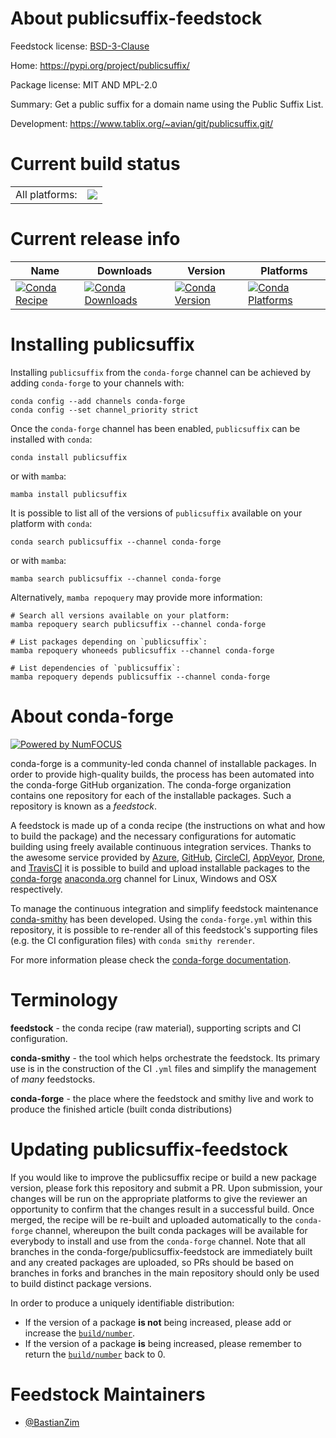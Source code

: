 About publicsuffix-feedstock
============================

Feedstock license: [BSD-3-Clause](https://github.com/conda-forge/publicsuffix-feedstock/blob/main/LICENSE.txt)

Home: https://pypi.org/project/publicsuffix/

Package license: MIT AND MPL-2.0

Summary: Get a public suffix for a domain name using the Public Suffix List.

Development: https://www.tablix.org/~avian/git/publicsuffix.git/

Current build status
====================


<table><tr><td>All platforms:</td>
    <td>
      <a href="https://dev.azure.com/conda-forge/feedstock-builds/_build/latest?definitionId=18710&branchName=main">
        <img src="https://dev.azure.com/conda-forge/feedstock-builds/_apis/build/status/publicsuffix-feedstock?branchName=main">
      </a>
    </td>
  </tr>
</table>

Current release info
====================

| Name | Downloads | Version | Platforms |
| --- | --- | --- | --- |
| [![Conda Recipe](https://img.shields.io/badge/recipe-publicsuffix-green.svg)](https://anaconda.org/conda-forge/publicsuffix) | [![Conda Downloads](https://img.shields.io/conda/dn/conda-forge/publicsuffix.svg)](https://anaconda.org/conda-forge/publicsuffix) | [![Conda Version](https://img.shields.io/conda/vn/conda-forge/publicsuffix.svg)](https://anaconda.org/conda-forge/publicsuffix) | [![Conda Platforms](https://img.shields.io/conda/pn/conda-forge/publicsuffix.svg)](https://anaconda.org/conda-forge/publicsuffix) |

Installing publicsuffix
=======================

Installing `publicsuffix` from the `conda-forge` channel can be achieved by adding `conda-forge` to your channels with:

```
conda config --add channels conda-forge
conda config --set channel_priority strict
```

Once the `conda-forge` channel has been enabled, `publicsuffix` can be installed with `conda`:

```
conda install publicsuffix
```

or with `mamba`:

```
mamba install publicsuffix
```

It is possible to list all of the versions of `publicsuffix` available on your platform with `conda`:

```
conda search publicsuffix --channel conda-forge
```

or with `mamba`:

```
mamba search publicsuffix --channel conda-forge
```

Alternatively, `mamba repoquery` may provide more information:

```
# Search all versions available on your platform:
mamba repoquery search publicsuffix --channel conda-forge

# List packages depending on `publicsuffix`:
mamba repoquery whoneeds publicsuffix --channel conda-forge

# List dependencies of `publicsuffix`:
mamba repoquery depends publicsuffix --channel conda-forge
```


About conda-forge
=================

[![Powered by
NumFOCUS](https://img.shields.io/badge/powered%20by-NumFOCUS-orange.svg?style=flat&colorA=E1523D&colorB=007D8A)](https://numfocus.org)

conda-forge is a community-led conda channel of installable packages.
In order to provide high-quality builds, the process has been automated into the
conda-forge GitHub organization. The conda-forge organization contains one repository
for each of the installable packages. Such a repository is known as a *feedstock*.

A feedstock is made up of a conda recipe (the instructions on what and how to build
the package) and the necessary configurations for automatic building using freely
available continuous integration services. Thanks to the awesome service provided by
[Azure](https://azure.microsoft.com/en-us/services/devops/), [GitHub](https://github.com/),
[CircleCI](https://circleci.com/), [AppVeyor](https://www.appveyor.com/),
[Drone](https://cloud.drone.io/welcome), and [TravisCI](https://travis-ci.com/)
it is possible to build and upload installable packages to the
[conda-forge](https://anaconda.org/conda-forge) [anaconda.org](https://anaconda.org/)
channel for Linux, Windows and OSX respectively.

To manage the continuous integration and simplify feedstock maintenance
[conda-smithy](https://github.com/conda-forge/conda-smithy) has been developed.
Using the ``conda-forge.yml`` within this repository, it is possible to re-render all of
this feedstock's supporting files (e.g. the CI configuration files) with ``conda smithy rerender``.

For more information please check the [conda-forge documentation](https://conda-forge.org/docs/).

Terminology
===========

**feedstock** - the conda recipe (raw material), supporting scripts and CI configuration.

**conda-smithy** - the tool which helps orchestrate the feedstock.
                   Its primary use is in the construction of the CI ``.yml`` files
                   and simplify the management of *many* feedstocks.

**conda-forge** - the place where the feedstock and smithy live and work to
                  produce the finished article (built conda distributions)


Updating publicsuffix-feedstock
===============================

If you would like to improve the publicsuffix recipe or build a new
package version, please fork this repository and submit a PR. Upon submission,
your changes will be run on the appropriate platforms to give the reviewer an
opportunity to confirm that the changes result in a successful build. Once
merged, the recipe will be re-built and uploaded automatically to the
`conda-forge` channel, whereupon the built conda packages will be available for
everybody to install and use from the `conda-forge` channel.
Note that all branches in the conda-forge/publicsuffix-feedstock are
immediately built and any created packages are uploaded, so PRs should be based
on branches in forks and branches in the main repository should only be used to
build distinct package versions.

In order to produce a uniquely identifiable distribution:
 * If the version of a package **is not** being increased, please add or increase
   the [``build/number``](https://docs.conda.io/projects/conda-build/en/latest/resources/define-metadata.html#build-number-and-string).
 * If the version of a package **is** being increased, please remember to return
   the [``build/number``](https://docs.conda.io/projects/conda-build/en/latest/resources/define-metadata.html#build-number-and-string)
   back to 0.

Feedstock Maintainers
=====================

* [@BastianZim](https://github.com/BastianZim/)

